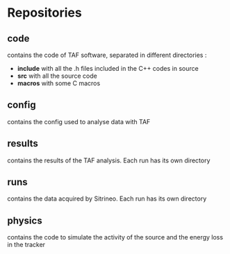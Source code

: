 # Repositories

## code
contains the code of TAF software, separated in different directories :
- **include** with all the .h files included in the C++ codes in source
- **src** with all the source code
- **macros** with some C macros

## config
contains the config used to analyse data with TAF

## results
contains the results of the TAF analysis. Each run has its own directory

## runs
contains the data acquired by Sitrineo. Each run has its own directory

## physics
contains the code to simulate the activity of the source and the energy loss in the tracker
